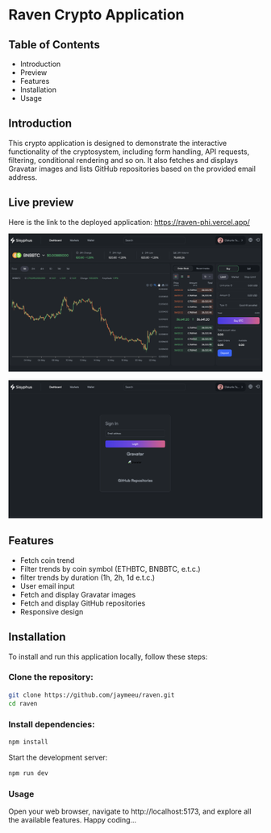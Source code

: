 # Raven Crypto Application

## Table of Contents
- Introduction
- Preview
- Features
- Installation
- Usage

## Introduction
This crypto application is designed to demonstrate the interactive functionality of the cryptosystem, including form handling, API requests, filtering, conditional rendering and so on. 
It also fetches and displays Gravatar images and lists GitHub repositories based on the provided email address.


## Live preview 
Here is the link to the deployed application: https://raven-phi.vercel.app/

![alt raven crypto application](https://github.com/jaymeeu/raven/blob/main/chart.png?raw=true)

![alt raven crypto application](https://github.com/jaymeeu/raven/blob/main/login.png?raw=true)



## Features
- Fetch coin trend
- Filter trends by coin symbol (ETHBTC, BNBBTC, e.t.c.)
- filter trends by duration (1h, 2h, 1d e.t.c.)
- User email input
- Fetch and display Gravatar images
- Fetch and display GitHub repositories
- Responsive design

## Installation
To install and run this application locally, follow these steps:

### Clone the repository:

```bash
git clone https://github.com/jaymeeu/raven.git
cd raven
```

### Install dependencies:

```bash
npm install
```
Start the development server:

```bash
npm run dev
```

### Usage
Open your web browser, navigate to http://localhost:5173, and explore all the available features. Happy coding...

